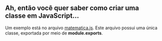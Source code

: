 ## Ah, então você quer saber como criar uma classe em JavaScript...
Um exemplo está no arquivo [matematica.js](matematica.js). Este
arquivo possui uma única classe, exportada por meio de 
**module.exports**.

